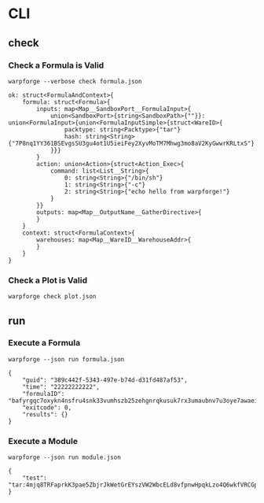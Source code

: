 CLI
===

## check

### Check a Formula is Valid

[testmark]:# (checkformula/sequence)
```
warpforge --verbose check formula.json
```

[testmark]:# (checkformula/output)
```
ok: struct<FormulaAndContext>{
	formula: struct<Formula>{
		inputs: map<Map__SandboxPort__FormulaInput>{
			union<SandboxPort>{string<SandboxPath>{""}}: union<FormulaInput>{union<FormulaInputSimple>{struct<WareID>{
				packtype: string<Packtype>{"tar"}
				hash: string<String>{"7P8nq1YY361BSEvgsSU3gu4ot1U5ieiFey2XyvMoTM7Mhwg3mo8aV2KyGwwrKRLtxS"}
			}}}
		}
		action: union<Action>{struct<Action_Exec>{
			command: list<List__String>{
				0: string<String>{"/bin/sh"}
				1: string<String>{"-c"}
				2: string<String>{"echo hello from warpforge!"}
			}
		}}
		outputs: map<Map__OutputName__GatherDirective>{
		}
	}
	context: struct<FormulaContext>{
		warehouses: map<Map__WareID__WarehouseAddr>{
		}
	}
}
```

### Check a Plot is Valid

[testmark]:# (checkplot/sequence)
```
warpforge check plot.json
```

## run

### Execute a Formula

[testmark]:# (runformula/sequence)
```
warpforge --json run formula.json
```

[testmark]:# (runformula/output)
```
{
	"guid": "389c442f-5343-497e-b74d-d31fd487af53",
	"time": "22222222222",
	"formulaID": "bafyrgqc7oxykn4nsfru4snk33vumhszb25zehgnrqkusuk7rx3umaubnv7u3oye7awaeipif4u3wtkpxisk3cofhjc7gzcd3xscvb3z4xh7qy",
	"exitcode": 0,
	"results": {}
}
```

### Execute a Module

[testmark]:# (runmodule/sequence)
```
warpforge --json run module.json
```

[testmark]:# (runmodule/output)
```
{
	"test": "tar:4mjq8TRFaprkK3pae5ZbjrJkWetGrEYszVW2WbcELd8vfpnwHpqkLzo4Q6wkfVRCGp"
}
```
